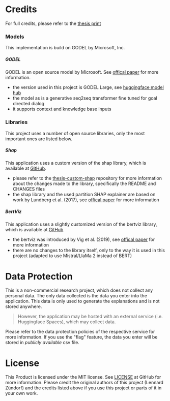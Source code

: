 

# Credits
For full credits, please refer to the [thesis print]()

### Models
This implementation is build on GODEL by Microsoft, Inc.

##### GODEL
GODEL is an open source model by Microsoft. See [offical paper](https://arxiv.org/abs/2206.11309) for more information.

- the version used in this project is GODEL Large, see [huggingface model hub](https://huggingface.co/microsoft/GODEL-v1_1-large-seq2seq?text=Hey+my+name+is+Thomas%21+How+are+you%3F)
- the model as is a generative seq2seq transformer fine tuned for goal directed dialog
- it supports context and knowledge base inputs

### Libraries
This project uses a number of open source libraries, only the most important ones are listed below.

##### Shap
This application uses a custom version of the shap library, which is available at [GitHub](https://github.com/shap/shap).

- please refer to the [thesis-custom-shap](https://github.com/LennardZuendorf/thesis-custom-shap) repository for more information about the changes made to the library, specifically the README and CHANGES files
- the shap library and the used partition SHAP explainer are based on work by Lundberg et al. (2017), see [offical paper](https://arxiv.org/pdf/1705.07874.pdf) for more information

##### BertViz
This application uses a slightly customized version of the bertviz library, which is available at [GitHub](https://github.com/jessevig/bertviz)

- the bertviz was introduced by Vig et al. (2019), see [offical paper](https://arxiv.org/pdf/1906.05714.pdf) for more information
- there are no changes to the library itself, only to the way it is used in this project (adapted to use Mistral/LlaMa 2 instead of BERT)


# Data Protection
This is a non-commercial research project, which does not collect any personal data. The only data collected is the data you enter into the application. This data is only used to generate the explanations and is not stored anywhere.

> However, the application may be hosted with an external service (i.e. Huggingface Spaces), which may collect data.

Please refer to the data protection policies of the respective service for more information. If you use the "flag" feature, the data you enter will be stored in *publicly available* csv file.


# License
This Product is licensed under the MIT license. See [LICENSE](https://github.com/LennardZuendorf/thesis-webapp/blob/main/LICENSE.md) at GitHub for more information.
Please credit the original authors of this project (Lennard Zündorf) and the credits listed above if you use this project or parts of it in your own work.
